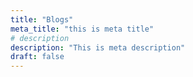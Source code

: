```yaml
---
title: "Blogs"
meta_title: "this is meta title"
# description
description: "This is meta description"
draft: false
---
```

